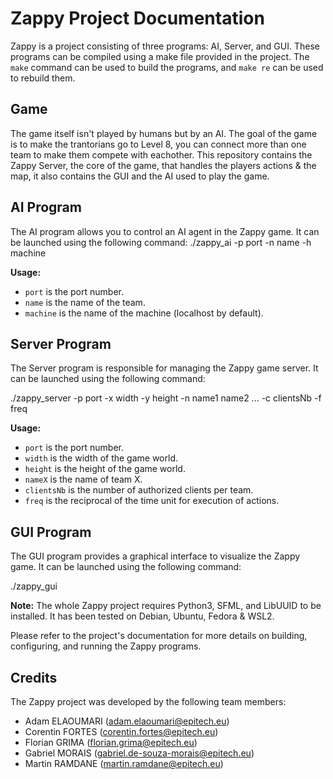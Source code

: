 # Zappy Project Documentation

Zappy is a project consisting of three programs: AI, Server, and GUI. These programs can be compiled using a make file provided in the project. The `make` command can be used to build the programs, and `make re` can be used to rebuild them.

## Game
The game itself isn't played by humans but by an AI. The goal of the game is to make the trantorians go to Level 8, you can connect more than one team to make them compete with eachother. This repository contains the Zappy Server, the core of the game, that handles the players actions & the map, it also contains the GUI and the AI used to play the game.

## AI Program

The AI program allows you to control an AI agent in the Zappy game. It can be launched using the following command:
./zappy_ai -p port -n name -h machine

**Usage:**
- `port` is the port number.
- `name` is the name of the team.
- `machine` is the name of the machine (localhost by default).

## Server Program

The Server program is responsible for managing the Zappy game server. It can be launched using the following command:

./zappy_server -p port -x width -y height -n name1 name2 ... -c clientsNb -f freq


**Usage:**
- `port` is the port number.
- `width` is the width of the game world.
- `height` is the height of the game world.
- `nameX` is the name of team X.
- `clientsNb` is the number of authorized clients per team.
- `freq` is the reciprocal of the time unit for execution of actions.

## GUI Program

The GUI program provides a graphical interface to visualize the Zappy game. It can be launched using the following command:

./zappy_gui


**Note:** The whole Zappy project requires Python3, SFML, and LibUUID to be installed. It has been tested on Debian, Ubuntu, Fedora & WSL2.

Please refer to the project's documentation for more details on building, configuring, and running the Zappy programs.

## Credits

The Zappy project was developed by the following team members:

- Adam ELAOUMARI (adam.elaoumari@epitech.eu)
- Corentin FORTES (corentin.fortes@epitech.eu)
- Florian GRIMA (florian.grima@epitech.eu)
- Gabriel MORAIS (gabriel.de-souza-morais@epitech.eu)
- Martin RAMDANE (martin.ramdane@epitech.eu)
